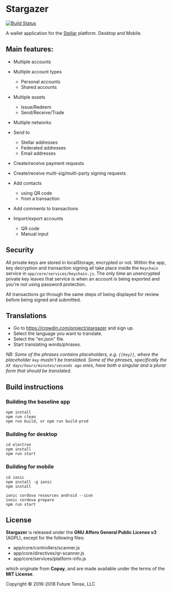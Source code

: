 # Stargazer

[![Build Status](https://travis-ci.org/future-tense/stargazer.svg?branch=set-up-travis-for-builds)](https://travis-ci.org/future-tense/stargazer)

A wallet application for the [Stellar](https://stellar.org) platform. Desktop and Mobile.


## Main features:

* Multiple accounts

* Multiple account types
	* Personal accounts
	* Shared accounts

* Multiple assets
    * Issue/Redeem
    * Send/Receive/Trade

* Multiple networks

* Send to
    * Stellar addresses
    * Federated addresses
    * Email addresses

* Create/receive payment requests

* Create/receive multi-sig/multi-party signing requests

* Add contacts
    * using QR code
    * from a transaction

* Add comments to transactions

* Import/export accounts
    * QR code
    * Manual input


## Security

All private keys are stored in localStorage, encrypted or not. Within the app, key decryption and transaction signing all take place inside the `Keychain` service in `app/core/services/keychain.js`. The only time an unencrypted private key leaves that service is when an account is being exported and you're not using password protection.

All transactions go through the same steps of being displayed for review before being signed and submitted.

## Translations

- Go to https://crowdin.com/project/stargazer and sign up.
- Select the language you want to translate.
- Select the "en.json" file.
- Start translating words/phrases.

*NB: Some of the phrases contains placeholders, e.g. `{{key}}`, where the placeholder `key` mustn't be translated.
Some of the phrases, specifically the `XX days/hours/minutes/seconds ago` ones, have both a singular and a plurar form that should be translated.*


## Build instructions

### Building the baseline app
```
npm install
npm run clean
npm run build, or npm run build-prod
```

### Building for desktop
```
cd electron
npm install
npm run start
```

### Building for mobile
```
cd ionic
npm install -g ionic
npm install

ionic cordova resources android --icon
ionic cordova prepare
npm run start
```


## License

**Stargazer** is released under the **GNU Affero General Public License v3** (AGPL), except for the following files:

* app/core/controllers/scanner.js
* app/core/directives/qr-scanner.js
* app/core/services/platform-info.js

which originate from **Copay**, and are made available under the terms of the **MIT License**.

Copyright &copy; 2016-2018 Future Tense, LLC
